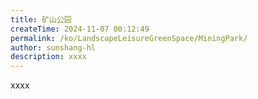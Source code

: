 ```yaml
---
title: 矿山公园
createTime: 2024-11-07 00:12:49
permalink: /ko/LandscapeLeisureGreenSpace/MiningPark/
author: sunshang-hl
description: xxxx
---
```


xxxx
